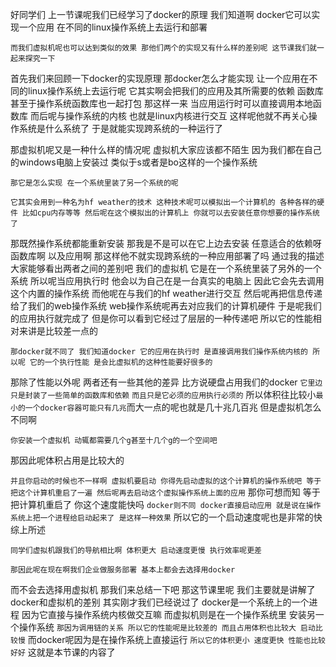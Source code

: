 好同学们
上一节课呢我们已经学习了docker的原理
我们知道啊
docker它可以实现一个应用
在不同的linux操作系统上去运行和部署

`而我们虚拟机呢也可以达到类似的效果
那他们两个的实现又有什么样的差别呢
这节课我们就一起来探究一下`

首先我们来回顾一下docker的实现原理
那docker怎么才能实现
让一个应用在不同的linux操作系统上去运行呢
它其实啊会把我们的应用及其所需要的依赖
函数库
甚至于操作系统函数库也一起打包
那这样一来
当应用运行时可以直接调用本地函数库
而后呢与操作系统的内核
也就是linux内核进行交互
这样呢他就不再关心操作系统是什么系统了
于是就能实现跨系统的一种运行了


那虚拟机呢又是一种什么样的情况呢
虚拟机大家应该都不陌生
因为我们都在自己的windows电脑上安装过
类似于s或者是bo这样的一个操作系统

`那它是怎么实现
在一个系统里装了另一个系统的呢`

`它其实会用到一种名为hf weather的技术
这种技术呢可以模拟出一个计算机的
各种各样的硬件
比如cpu内存等等
然后呢在这个模拟出的计算机上
你就可以去安装任意你想要的操作系统了`

那既然操作系统都能重新安装
那我是不是可以在它上边去安装
任意适合的依赖呀
函数库啊
以及应用啊
那这样他不就实现跨系统的一种应用部署了吗
通过我的描述
大家能够看出两者之间的差别吧
我们的虚拟机
它是在一个系统里装了另外的一个系统
所以呢当应用执行时
他会以为自己在是一台真实的电脑上
因此它会先去调用这个内置的操作系统
而他呢在与我们的hf weather进行交互
然后呢再把信息传递给了我们的web操作系统
web操作系统呢再去对应我们的计算机硬件
于是呢我们的应用执行就完成了
但是你可以看到它经过了层层的一种传递吧
所以它的性能相对来讲是比较差一点的

`那docker就不同了
我们知道docker
它的应用在执行时
是直接调用我们操作系统内核的
所以呢
它的一个执行性能
是会比虚拟机的这种性能要好很多的`

那除了性能以外呢
两者还有一些其他的差异
比方说硬盘占用我们的docker
`它里边只是封装了一些简单的函数库和依赖`
`而且只是它必须的应用执行必须的`
所以体积往比较小`
最小的一个docker容器可能只有几兆
`而大一点的呢也就是几十兆几百兆
但是虚拟机怎么不同啊

`你安装一个虚拟机
动辄都需要几个g甚至十几个g的一个空间吧`

那因此呢体积占用是比较大的

`并且你启动的时候也不一样啊
虚拟机要启动
你得先启动虚拟的这个计算机的操作系统吧
等于把这个计算机重启了一遍
然后呢再去启动这个虚拟操作系统上面的应用`
那你可想而知
等于把计算机重启了
你这个速度能快吗
`docker则不同
docker直接启动应用
就是说在操作系统上把一个进程给启动起来了
是这样一种效果`
所以它的一个启动速度呢也是非常的快
综上所述

`同学们虚拟机跟我们的导航相比啊
体积更大
启动速度更慢
执行效率呢更差`

`那因此呢在现在啊我们企业做服务部署
基本上都会去选择用docker`

而不会去选择用虚拟机
那我们来总结一下吧
那这节课里呢
我们主要就是讲解了docker和虚拟机的差别
其实刚才我们已经说过了
docker是一个系统上的一个进程
因为它直接与操作系统内核做交互嘛
而虚拟机则是在一个操作系统里
安装另一个操作系统
`那因为调用链的关系
所以它的性能呢是比较差的
而且占用体积也比较大
启动比较慢`
而docker呢因为是在操作系统上直接运行
`所以它的体积更小
速度更快
性能也比较好好`
这就是本节课的内容了
